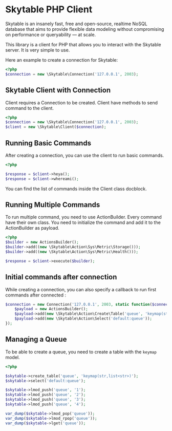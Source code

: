 # Skytable PHP Client

Skytable is an insanely fast, free and open-source, realtime NoSQL database that aims to provide flexible data 
modeling without compromising on performance or queryability — at scale.

This library is a client for PHP that allows you to interact with the Skytable server. It is very simple to use. 

Here an example to create a connection for Skytable:

```php
<?php
$connection = new \Skytable\Connection('127.0.0.1', 2003);
```

## Skytable Client with Connection

Client requires a Connection to be created. Client have methods to send command to the client.

```php
<?php
$connection = new \Skytable\Connection('127.0.0.1', 2003);
$client = new \Skytable\Client($connection);
```

## Running Basic Commands

After creating a connection, you can use the client to run basic commands.

```php
<?php

$response = $client->heya();
$response = $client->whereami();
```

You can find the list of commands inside the Client class docblock. 

## Running Multiple Commands

To run multiple command, you need to use ActionBuilder. Every command have their own class. You need to initialize 
the command and add it to the ActionBuilder as payload.

```php
<?php
$builder = new ActionsBuilder();
$builder->add((new \Skytable\Action\Sys\Metric\Storage()));
$builder->add((new \Skytable\Action\Sys\Metric\Health()));

$response = $client->execute($builder);
```


## Initial commands after connection
While creating a connection, you can also specify a callback to run first commands after connected : 

```php
$connection = new Connection('127.0.0.1', 2003, static function($connection) {
    $payload = new ActionsBuilder();
    $payload->add(new \Skytable\Action\Create\Table('queue', 'keymap(str, list<str>)'));
    $payload->add(new \Skytable\Action\Select('default:queue'));
});
```

## Managing a Queue

To be able to create a queue, you need to create a table with the `keymap` model.

```php
<?php

$skytable->create_table('queue', 'keymap(str,list<str>)');
$skytable->select('default:queue');

$skytable->lmod_push('queue', '1');
$skytable->lmod_push('queue', '2');
$skytable->lmod_push('queue', '3');
$skytable->lmod_push('queue', '4');

var_dump($skytable->lmod_pop('queue'));
var_dump($skytable->lmod_rpop('queue'));
var_dump($skytable->lget('queue'));
```
